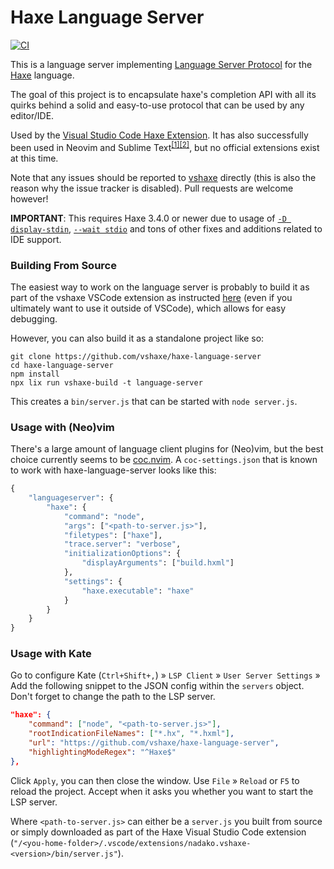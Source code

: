 # Haxe Language Server

[![CI](https://github.com/vshaxe/haxe-language-server/actions/workflows/main.yml/badge.svg)](https://github.com/vshaxe/haxe-language-server/actions/workflows/main.yml)

This is a language server implementing [Language Server Protocol](https://github.com/Microsoft/language-server-protocol) for the [Haxe](http://haxe.org/) language.

The goal of this project is to encapsulate haxe's completion API with all its quirks behind a solid and easy-to-use protocol that can be used by any editor/IDE.

Used by the [Visual Studio Code Haxe Extension](https://github.com/vshaxe/vshaxe). It has also successfully been used in Neovim and Sublime Text<sup>[[1]](https://github.com/vshaxe/vshaxe/issues/171)</sup><sup>[[2]](https://github.com/vshaxe/vshaxe/issues/328)</sup>, but no official extensions exist at this time.

Note that any issues should be reported to [vshaxe](https://github.com/vshaxe/vshaxe) directly (this is also the reason why the issue tracker is disabled). Pull requests are welcome however!

**IMPORTANT**: This requires Haxe 3.4.0 or newer due to usage of [`-D display-stdin`](https://github.com/HaxeFoundation/haxe/pull/5120),
[`--wait stdio`](https://github.com/HaxeFoundation/haxe/pull/5188) and tons of other fixes and additions related to IDE support.

### Building From Source

The easiest way to work on the language server is probably to build it as part of the vshaxe VSCode extension as instructed [here](https://github.com/vshaxe/vshaxe/wiki/Installation#from-source) (even if you ultimately want to use it outside of VSCode), which allows for easy debugging.

However, you can also build it as a standalone project like so:

```
git clone https://github.com/vshaxe/haxe-language-server
cd haxe-language-server
npm install
npx lix run vshaxe-build -t language-server
```

This creates a `bin/server.js` that can be started with `node server.js`.

### Usage with (Neo)vim

There's a large amount of language client plugins for (Neo)vim, but the best choice currently seems to be [coc.nvim](https://github.com/neoclide/coc.nvim). A `coc-settings.json` that is known to work with haxe-language-server looks like this:

```haxe
{
    "languageserver": {
        "haxe": {
            "command": "node",
            "args": ["<path-to-server.js>"],
            "filetypes": ["haxe"],
            "trace.server": "verbose",
            "initializationOptions": {
                "displayArguments": ["build.hxml"]
            },
            "settings": {
                "haxe.executable": "haxe"
            }
        }
    }
}
```

### Usage with Kate
Go to configure Kate (`Ctrl+Shift+,`) » `LSP Client` » `User Server Settings` » Add the following snippet to the JSON config within the `servers` object. Don't forget to change the path to the LSP server.

```json
"haxe": {
    "command": ["node", "<path-to-server.js>"],
    "rootIndicationFileNames": ["*.hx", "*.hxml"],
    "url": "https://github.com/vshaxe/haxe-language-server",
    "highlightingModeRegex": "^Haxe$"
},
```

Click `Apply`, you can then close the window. Use `File` » `Reload` or `F5` to reload the project. Accept when it asks you whether you want to start the LSP server.


Where `<path-to-server.js>` can either be a `server.js` you built from source or simply downloaded as part of the Haxe Visual Studio Code extension (`"/<you-home-folder>/.vscode/extensions/nadako.vshaxe-<version>/bin/server.js"`).
